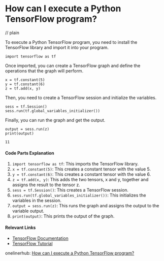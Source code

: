 # How can I execute a Python TensorFlow program?
// plain

To execute a Python TensorFlow program, you need to install the TensorFlow library and import it into your program.

```
import tensorflow as tf
```

Once imported, you can create a TensorFlow graph and define the operations that the graph will perform.

```
x = tf.constant(5)
y = tf.constant(6)
z = tf.add(x, y)
```

Then, you need to create a TensorFlow session and initialize the variables.

```
sess = tf.Session()
sess.run(tf.global_variables_initializer())
```

Finally, you can run the graph and get the output.

```
output = sess.run(z)
print(output)
```

```
11
```

#### Code Parts Explanation

1. `import tensorflow as tf`: This imports the TensorFlow library.
2. `x = tf.constant(5)`: This creates a constant tensor with the value 5.
3. `y = tf.constant(6)`: This creates a constant tensor with the value 6.
4. `z = tf.add(x, y)`: This adds the two tensors, x and y, together and assigns the result to the tensor z.
5. `sess = tf.Session()`: This creates a TensorFlow session.
6. `sess.run(tf.global_variables_initializer())`: This initializes the variables in the session.
7. `output = sess.run(z)`: This runs the graph and assigns the output to the variable output.
8. `print(output)`: This prints the output of the graph.

#### Relevant Links

- [TensorFlow Documentation](https://www.tensorflow.org/guide/low_level_intro)
- [TensorFlow Tutorial](https://www.tensorflow.org/tutorials/quickstart/beginner)

onelinerhub: [How can I execute a Python TensorFlow program?](https://onelinerhub.com/python-tensorflow/how-can-i-execute-a-python-tensorflow-program)